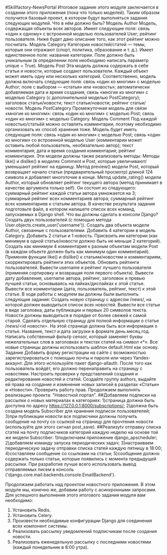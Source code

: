 ﻿#Skillfactory-NewsPortal
Итоговое задание этого модуля заключается в создании этого приложения (пока что только моделей). Таким образом получится базовый проект, в котором будут выполняться задания следующих модулей.
Что в нём должно быть?
Модель Author Модель, содержащая объекты всех авторов. Имеет следующие поля: cвязь «один к одному» с встроенной моделью пользователей User; рейтинг пользователя. Ниже будет дано описание того, как этот рейтинг можно посчитать. Модель Category Категории новостей/статей — темы, которые они отражают (спорт, политика, образование и т. д.). Имеет единственное поле: название категории. Поле должно быть уникальным (в определении поля необходимо написать параметр unique = True). Модель Post Эта модель должна содержать в себе статьи и новости, которые создают пользователи. Каждый объект может иметь одну или несколько категорий. Соответственно, модель должна включать следующие поля: связь «один ко многим» с моделью Author; поле с выбором — «статья» или «новость»; автоматически добавляемая дата и время создания; связь «многие ко многим» с моделью Category (с дополнительной моделью PostCategory); заголовок статьи/новости; текст статьи/новости; рейтинг статьи/новости. Модель PostCategory Промежуточная модель для связи «многие ко многим»: связь «один ко многим» с моделью Post; связь «один ко многим» с моделью Category. Модель Comment Под каждой новостью/статьёй можно оставлять комментарии, поэтому необходимо организовать их способ хранения тоже. Модель будет иметь следующие поля: связь «один ко многим» с моделью Post; связь «один ко многим» со встроенной моделью User (комментарии может оставить любой пользователь, необязательно автор); текст комментария; дата и время создания комментария; рейтинг комментария. Эти модели должны также реализовать методы:
Методы like() и dislike() в моделях Comment и Post, которые увеличивают/уменьшают рейтинг на единицу. Метод preview() модели Post, который возвращает начало статьи (предварительный просмотр) длиной 124 символа и добавляет многоточие в конце. Метод update_rating() модели Author, который обновляет рейтинг текущего автора (метод принимает в качестве аргумента только self). Он состоит из следующего: суммарный рейтинг каждой статьи автора умножается на 3; суммарный рейтинг всех комментариев автора; суммарный рейтинг всех комментариев к статьям автора. В качестве результата задания подготовьте файл, в котором напишете список всех команд, запускаемых в Django shell.
Что вы должны сделать в консоли Django?
Создать двух пользователей (с помощью метода User.objects.create_user('username')). Создать два объекта модели Author, связанные с пользователями. Добавить 4 категории в модель Category. Добавить 2 статьи и 1 новость. Присвоить им категории (как минимум в одной статье/новости должно быть не меньше 2 категорий). Создать как минимум 4 комментария к разным объектам модели Post (в каждом объекте должен быть как минимум один комментарий). Применяя функции like() и dislike() к статьям/новостям и комментариям, скорректировать рейтинги этих объектов. Обновить рейтинги пользователей. Вывести username и рейтинг лучшего пользователя (применяя сортировку и возвращая поля первого объекта). Вывести дату добавления, username автора, рейтинг, заголовок и превью лучшей статьи, основываясь на лайках/дислайках к этой статье. Вывести все комментарии (дата, пользователь, рейтинг, текст) к этой статье.
В ходе работы с модулем вы должны были выполнить следующие задания:
Создать новую страницу с адресом /news/, на которой должен выводиться список всех новостей. Вывести все статьи в виде заголовка, даты публикации и первых 20 символов текста. Новости должны выводиться в порядке от более свежей к самой старой. Сделать отдельную страницу для полной информации о статье /news/<id новости>. На этой странице должна быть вся информация о статье. Название, текст и дата загрузки в формате день.месяц.год.
Написать собственный фильтр censor, который заменяет буквы нежелательных слов в заголовках и текстах статей на символ «*».
Все новые страницы должны использовать шаблон default.html как основу. Задание Добавить форму регистрации на сайте с возможностью зарегистрироваться с помощью почты и пароля или через Yandex-аккаунт. Для этого используйте пакет django-allauth. После того как пользователь войдёт, его должно перенаправить на страницу с новостями. Настроить проверки у представлений создания и редактирования новостей и статей. Создайте группу authors, выдайте ей права на создание и изменение новых записей в разделах «Статьи» и «Новости». Проверить работу прав.
Продолжаем выполнять реализацию проекта: "Новостной портал".
##Добавляем подписки на рассылки о новых материалах в категориях:
1)страница должна быть доступна по адресу https://127.0.0.1:8000/subscriptions/;
2)должна быть создана модель Subscriber для хранения подписок пользователей;
3)при публикации новости все подписчики должны получить сообщение на почту со ссылкой на страницу для прочтения новости (используйте для этого сигнал post_save).
##Реализуtv отправку списка статей на почту подписчиков категорий каждую неделю на основе той же модели Subscriber:
1)подключаем приложение django_apscheduler;
2)добавляем команду запуска периодических задач;
3)настраиваем периодическую задачу отправки списка статей каждую пятницу в 18:00;
4)составляем сообщение со ссылками на статьи;
5)сообщение должно содержать только статьи, которые появились с момента предыдущей рассылки.
При разработке лучше всего использовать вывод отправляемых писем в консоль ('django.core.mail.backends.console.EmailBackend').

Продолжаем работать над проектом новостного приложения. В этом модуле мы, конечно же, добавим работу с асинхронными запросами. Для успешного выполнения этого итогового задания модуля вам необходимо:
1. Установить Redis.
2. Установить Celery.
3. Произвести необходимые конфигурации Django для соединения всех компонент системы.
4. Реализовать рассылку уведомлений подписчикам после создания новости.
5. Реализовать еженедельную рассылку с последними новостями (каждый понедельник в 8:00 утра).

